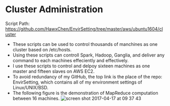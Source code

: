 # Cluster Administration

Script Path: https://github.com/HawxChen/EnvirSetting/tree/master/aws/ubuntu1604/cluster

* These scripts can be used to control thousands of manchines as one cluster based on /etc/hosts.
* Using these scripts can controll Spark, Hadoop, Ganglia, and deliver any command to each machines effeciently and effectively.
* I use these scripts to control and delpoy sixteen machines as one master and fifteen slaves on AWS EC2.
* To avoid redundancy of my GitHub, the top link is the place of the repo: EnvirSetting, which contains all of my environment settings of Linux/UNIX/BSD.
* The following figure is the demonstration of MapReduce computation between 16 machines.
![screen shot 2017-04-17 at 09 37 43](https://cloud.githubusercontent.com/assets/1461806/25098904/1d63911e-235f-11e7-8500-8d1ab25579e3.png)
